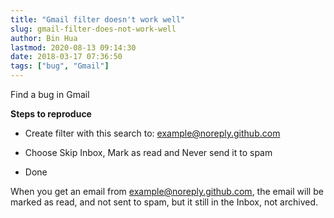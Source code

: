 ```yaml
---
title: "Gmail filter doesn't work well"
slug: gmail-filter-does-not-work-well
author: Bin Hua
lastmod: 2020-08-13 09:14:30
date: 2018-03-17 07:36:50
tags: ["bug", "Gmail"]
---
```


Find a bug in Gmail

**Steps to reproduce**

- Create filter with this search to: example@noreply.github.com 
 
- Choose Skip Inbox, Mark as read and Never send it to spam 
 
- Done 

When you get an email from example@noreply.github.com, the email will be marked as read, and not sent to spam, but it still in the Inbox, not archived.